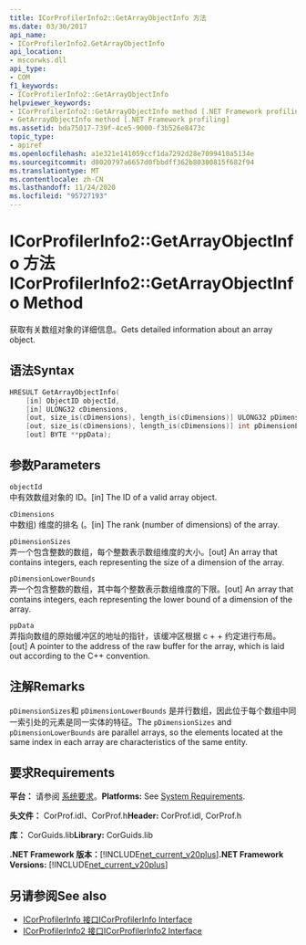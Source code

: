 ```yaml
---
title: ICorProfilerInfo2::GetArrayObjectInfo 方法
ms.date: 03/30/2017
api_name:
- ICorProfilerInfo2.GetArrayObjectInfo
api_location:
- mscorwks.dll
api_type:
- COM
f1_keywords:
- ICorProfilerInfo2::GetArrayObjectInfo
helpviewer_keywords:
- ICorProfilerInfo2::GetArrayObjectInfo method [.NET Framework profiling]
- GetArrayObjectInfo method [.NET Framework profiling]
ms.assetid: bda75017-739f-4ce5-9000-f3b526e8473c
topic_type:
- apiref
ms.openlocfilehash: a1e321e141059ccf1da7292d28e7099418a5134e
ms.sourcegitcommit: d8020797a6657d0fbbdff362b80300815f682f94
ms.translationtype: MT
ms.contentlocale: zh-CN
ms.lasthandoff: 11/24/2020
ms.locfileid: "95727193"
---
```

# <a name="icorprofilerinfo2getarrayobjectinfo-method"></a><span data-ttu-id="a6118-102">ICorProfilerInfo2::GetArrayObjectInfo 方法</span><span class="sxs-lookup"><span data-stu-id="a6118-102">ICorProfilerInfo2::GetArrayObjectInfo Method</span></span>

<span data-ttu-id="a6118-103">获取有关数组对象的详细信息。</span><span class="sxs-lookup"><span data-stu-id="a6118-103">Gets detailed information about an array object.</span></span>  
  
## <a name="syntax"></a><span data-ttu-id="a6118-104">语法</span><span class="sxs-lookup"><span data-stu-id="a6118-104">Syntax</span></span>  
  
```cpp  
HRESULT GetArrayObjectInfo(  
    [in] ObjectID objectId,  
    [in] ULONG32 cDimensions,  
    [out, size_is(cDimensions), length_is(cDimensions)] ULONG32 pDimensionSizes[],  
    [out, size_is(cDimensions), length_is(cDimensions)] int pDimensionLowerBounds[],  
    [out] BYTE **ppData);  
```  
  
## <a name="parameters"></a><span data-ttu-id="a6118-105">参数</span><span class="sxs-lookup"><span data-stu-id="a6118-105">Parameters</span></span>  

 `objectId`  
 <span data-ttu-id="a6118-106">中有效数组对象的 ID。</span><span class="sxs-lookup"><span data-stu-id="a6118-106">[in] The ID of a valid array object.</span></span>  
  
 `cDimensions`  
 <span data-ttu-id="a6118-107">中数组) 维度的排名 (。</span><span class="sxs-lookup"><span data-stu-id="a6118-107">[in] The rank (number of dimensions) of the array.</span></span>  
  
 `pDimensionSizes`  
 <span data-ttu-id="a6118-108">弄一个包含整数的数组，每个整数表示数组维度的大小。</span><span class="sxs-lookup"><span data-stu-id="a6118-108">[out] An array that contains integers, each representing the size of a dimension of the array.</span></span>  
  
 `pDimensionLowerBounds`  
 <span data-ttu-id="a6118-109">弄一个包含整数的数组，其中每个整数表示数组维度的下限。</span><span class="sxs-lookup"><span data-stu-id="a6118-109">[out] An array that contains integers, each representing the lower bound of a dimension of the array.</span></span>  
  
 `ppData`  
 <span data-ttu-id="a6118-110">弄指向数组的原始缓冲区的地址的指针，该缓冲区根据 c + + 约定进行布局。</span><span class="sxs-lookup"><span data-stu-id="a6118-110">[out] A pointer to the address of the raw buffer for the array, which is laid out according to the C++ convention.</span></span>  
  
## <a name="remarks"></a><span data-ttu-id="a6118-111">注解</span><span class="sxs-lookup"><span data-stu-id="a6118-111">Remarks</span></span>  

 <span data-ttu-id="a6118-112">`pDimensionSizes`和 `pDimensionLowerBounds` 是并行数组，因此位于每个数组中同一索引处的元素是同一实体的特征。</span><span class="sxs-lookup"><span data-stu-id="a6118-112">The `pDimensionSizes` and `pDimensionLowerBounds` are parallel arrays, so the elements located at the same index in each array are characteristics of the same entity.</span></span>  
  
## <a name="requirements"></a><span data-ttu-id="a6118-113">要求</span><span class="sxs-lookup"><span data-stu-id="a6118-113">Requirements</span></span>  

 <span data-ttu-id="a6118-114">**平台：** 请参阅 [系统要求](../../get-started/system-requirements.md)。</span><span class="sxs-lookup"><span data-stu-id="a6118-114">**Platforms:** See [System Requirements](../../get-started/system-requirements.md).</span></span>  
  
 <span data-ttu-id="a6118-115">**头文件：** CorProf.idl、CorProf.h</span><span class="sxs-lookup"><span data-stu-id="a6118-115">**Header:** CorProf.idl, CorProf.h</span></span>  
  
 <span data-ttu-id="a6118-116">**库：** CorGuids.lib</span><span class="sxs-lookup"><span data-stu-id="a6118-116">**Library:** CorGuids.lib</span></span>  
  
 <span data-ttu-id="a6118-117">**.NET Framework 版本：**[!INCLUDE[net_current_v20plus](../../../../includes/net-current-v20plus-md.md)]</span><span class="sxs-lookup"><span data-stu-id="a6118-117">**.NET Framework Versions:** [!INCLUDE[net_current_v20plus](../../../../includes/net-current-v20plus-md.md)]</span></span>  
  
## <a name="see-also"></a><span data-ttu-id="a6118-118">另请参阅</span><span class="sxs-lookup"><span data-stu-id="a6118-118">See also</span></span>

- [<span data-ttu-id="a6118-119">ICorProfilerInfo 接口</span><span class="sxs-lookup"><span data-stu-id="a6118-119">ICorProfilerInfo Interface</span></span>](icorprofilerinfo-interface.md)
- [<span data-ttu-id="a6118-120">ICorProfilerInfo2 接口</span><span class="sxs-lookup"><span data-stu-id="a6118-120">ICorProfilerInfo2 Interface</span></span>](icorprofilerinfo2-interface.md)
